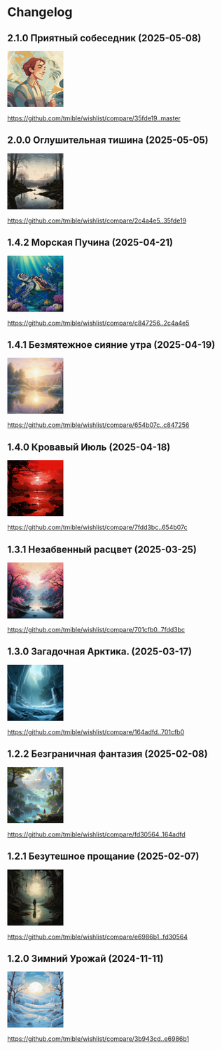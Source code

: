 # Changelog

## 2.1.0 Приятный собеседник (2025-05-08)
<img width="128" height="128" src="release-images/2.1.0.png"/>

https://github.com/tmible/wishlist/compare/35fde19..master


## 2.0.0 Оглушительная тишина (2025-05-05)
<img width="128" height="128" src="release-images/2.0.0.png"/>

https://github.com/tmible/wishlist/compare/2c4a4e5..35fde19


## 1.4.2 Морская Пучина (2025-04-21)
<img width="128" height="128" src="release-images/1.4.2.png"/>

https://github.com/tmible/wishlist/compare/c847256..2c4a4e5


## 1.4.1 Безмятежное сияние утра (2025-04-19)
<img width="128" height="128" src="release-images/1.4.1.png"/>

https://github.com/tmible/wishlist/compare/654b07c..c847256


## 1.4.0 Кровавый Июль (2025-04-18)
<img width="128" height="128" src="release-images/1.4.0.png"/>

https://github.com/tmible/wishlist/compare/7fdd3bc..654b07c


## 1.3.1 Незабвенный расцвет (2025-03-25)
<img width="128" height="128" src="release-images/1.3.1.png"/>

https://github.com/tmible/wishlist/compare/701cfb0..7fdd3bc


## 1.3.0 Загадочная Арктика. (2025-03-17)
<img width="128" height="128" src="release-images/1.3.0.png"/>

https://github.com/tmible/wishlist/compare/164adfd..701cfb0


## 1.2.2 Безграничная фантазия (2025-02-08)
<img width="128" height="128" src="release-images/1.2.2.png"/>

https://github.com/tmible/wishlist/compare/fd30564..164adfd


## 1.2.1 Безутешное прощание (2025-02-07)
<img width="128" height="128" src="release-images/1.2.1.png"/>

https://github.com/tmible/wishlist/compare/e6986b1..fd30564


## 1.2.0 Зимний Урожай (2024-11-11)
<img width="128" height="128" src="release-images/1.2.0.png"/>

https://github.com/tmible/wishlist/compare/3b943cd..e6986b1

